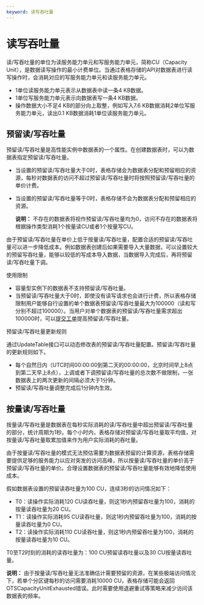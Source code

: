 ```yaml
---
keyword: 读写吞吐量
---
```


# 读写吞吐量

读/写吞吐量的单位为读服务能力单元和写服务能力单元，简称CU（Capacity Unit），是数据读写操作的最小计费单位。当通过表格存储的API对数据表进行读写操作时，会消耗对应的写服务能力单元和读服务能力单元。

-   1单位读服务能力单元表示从数据表中读一条4 KB数据。
-   1单位写服务能力单元表示向数据表写一条4 KB数据。
-   操作数据大小不足4 KB的部分向上取整，例如写入7.6 KB数据消耗2单位写服务能力单元，读出0.1 KB数据消耗1单位读服务能力单元。

## 预留读/写吞吐量

预留读/写吞吐量是高性能实例中数据表的一个属性。在创建数据表时，可以为数据表指定预留读/写吞吐量。

-   当设置的预留读/写吞吐量大于0时，表格存储会为数据表分配和预留相应的资源，每秒对数据表的访问不超过预留读/写吞吐量时将按照预留读/写吞吐量的单价计费。
-   当设置的预留读/写吞吐量等于0时，表格存储不会为数据表分配和预留相应的资源。

    **说明：** 不存在的数据表将视作预留读/写吞吐量均为0，访问不存在的数据表将根据操作类型消耗1个按量读CU或者1个按量写CU。


由于预留读/写吞吐量在单价上低于按量读/写吞吐量，配置合适的预留读/写吞吐量可以进一步降低成本。例如数据表创建后如果需要导入大量数据，可以设置较大的预留写吞吐量，能够以较低的写成本导入数据，当数据导入完成后，再将预留读/写吞吐量下调。

使用限制

-   容量型实例下的数据表不支持预留读/写吞吐量。
-   当预留读/写吞吐量大于0时，即使没有读写请求也会进行计费，所以表格存储限制用户能够自行设置的单个数据表预留读/写吞吐量最大为100000（读和写分别不超过100000）。当用户对单个数据表的预留读/写吞吐量需求超出100000时，可以[提交工单](https://workorder-intl.console.aliyun.com/#/ticket/createIndex)提高预留读/写吞吐量。

预留读/写吞吐量更新规则

通过UpdateTable接口可以动态修改表的预留读/写吞吐量配置。预留读/写吞吐量的更新规则如下。

-   每个自然日内（UTC时间00:00:00到第二天的00:00:00，北京时间早上8点到第二天早上8点），上调或者下调预留读/写吞吐量的总次数不做限制，一张数据表上的两次更新的间隔必须大于1分钟。
-   预留读/写吞吐量调整完成后1分钟内生效。

## 按量读/写吞吐量

按量读/写吞吐量是数据表在每秒实际消耗的读/写吞吐量中超出预留读/写吞吐量的部分，统计周期为1秒。每个小时内，表格存储对预留读/写吞吐量取平均值，对按量读/写吞吐量取累加值来作为用户实际消耗的吞吐量。

由于按量读/写吞吐量的模式无法预估需要为数据表预留的计算资源，表格存储需要提供足够的服务能力以应对突发的访问高峰，所以按量读/写吞吐量的单价高于预留读/写吞吐量的单价。合理设置数据表的预留读/写吞吐量能够有效地降低使用成本。

假如数据表设置的预留读吞吐量为100 CU，连续3秒的访问情况如下：

-   T0：读操作实际消耗120 CU读吞吐量，则这1秒内预留吞吐量为100，消耗的按量读吞吐量为20 CU。
-   T1：读操作实际消耗95 CU读吞吐量，则这1秒内预留吞吐量为100，消耗的按量读吞吐量为0 CU。
-   T2：读操作实际消耗110 CU读吞吐量，则这1秒内预留吞吐量为100，消耗的按量读吞吐量为10 CU。

T0至T2时刻的消耗的读吞吐量为：100 CU预留读吞吐量以及30 CU按量读吞吐量。

**说明：** 由于按量读/写吞吐量无法准确估计需要预留的资源，在某些极端访问情况下，若单个分区键每秒的访问需要消耗10000 CU，表格存储可能会返回OTSCapacityUnitExhausted错误。此时需要使用退避重试等策略来减少访问该数据表的频率。

